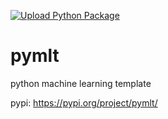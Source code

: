 [![Upload Python Package](https://github.com/benvliet/pymlt/actions/workflows/pypi-publish.yml/badge.svg)](https://github.com/benvliet/pymlt/actions/workflows/pypi-publish.yml)  

# pymlt
python machine learning template

pypi: https://pypi.org/project/pymlt/  
